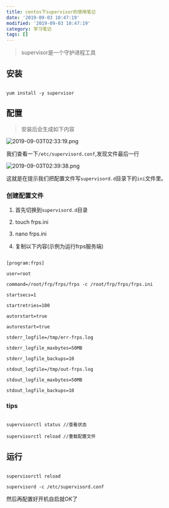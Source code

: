 ```yaml
---
title: centos下supervisor的使用笔记
date: '2019-09-03 10:47:19'
modified: '2019-09-03 10:47:19'
category: 学习笔记
tags: []
---
```


> supervisor是一个守护进程工具

## 安装
```
yum install -y supervisor
```

## 配置
> 安装后会生成如下内容

![2019-09-03T02:33:19.png][1]

我们查看一下`/etc/supervisord.conf`,发现文件最后一行

![2019-09-03T02:39:38.png][2]

这就是在提示我们把配置文件写`supervisord.d`目录下的`ini`文件里。

### 创建配置文件
1. 首先切换到`supervisord.d`目录
2. touch frps.ini
3. nano frps.ini
4. 复制以下内容(示例为运行frps服务端)
```
[program:frps]
user=root
command=/root/frp/frps/frps -c /root/frp/frps/frps.ini
startsecs=1
startretries=100
autorstart=true
autorestart=true
stderr_logfile=/tmp/err-frps.log
stderr_logfile_maxbytes=50MB
stderr_logfile_backups=10
stdout_logfile=/tmp/out-frps.log
stdout_logfile_maxbytes=50MB
stdout_logfile_backups=10
```

### tips
```
supervisorctl status //查看状态
supervisorctl reload //重载配置文件
```

## 运行
```
supervisorctl reload
supervisord -c /etc/supervisord.conf
```
然后再配置好开机自启就OK了


  [1]: https://blog.cdn.thinkmoon.cn/blog/typecho/2019-09-03T02:33:19.png
  [2]: https://blog.cdn.thinkmoon.cn/blog/typecho/2019-09-03T02:39:38.png